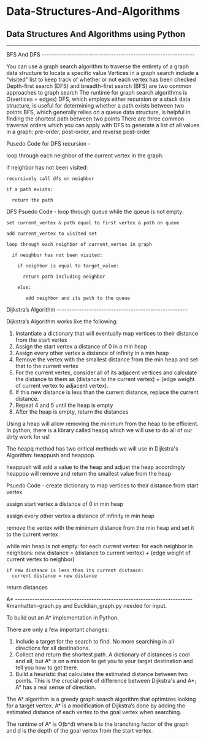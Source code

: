 # Data-Structures-And-Algorithms
Data Structures And Algorithms using Python
----------------------------------------------------------------------------------------------------------------------------------------
----------------------------------------------------------------------------------------------------------------------------------------
BFS And DFS --------------------------------------------------------------

You can use a graph search algorithm to traverse the entirety of a graph data structure to locate a specific value
Vertices in a graph search include a "visited" list to keep track of whether or not each vertex has been checked
Depth-first search (DFS) and breadth-first search (BFS) are two common approaches to graph search
The runtime for graph search algorithms is O(vertices + edges)
DFS, which employs either recursion or a stack data structure, is useful for determining whether a path exists between two points
BFS, which generally relies on a queue data structure, is helpful in finding the shortest path between two points
There are three common traversal orders which you can apply with DFS to generate a list of all values in a graph: pre-order, post-order, and reverse post-order

Pusedo Code for DFS recursion -

loop through each neighbor of the current vertex in the graph:

  if neighbor has not been visited:

    recursively call dfs on neighbor

    if a path exists:

      return the path

DFS Psuedo Code -
  loop through queue while the queue is not empty:

    set current_vertex & path equal to first vertex & path on queue

    add current_vertex to visited set

    loop through each neighbor of current_vertex in graph

      if neighbor has not been visited:

        if neighbor is equal to target_value:

          return path including neighbor

        else:

           add neighbor and its path to the queue

Dijkstra’s Algorithm -----------------------------------------------------

Dijkstra’s Algorithm works like the following:

1. Instantiate a dictionary that will eventually map vertices to their distance from the start vertex
2. Assign the start vertex a distance of 0 in a min heap
3. Assign every other vertex a distance of infinity in a min heap
4. Remove the vertex with the smallest distance from the min heap and set that to the current vertex
5. For the current vertex, consider all of its adjacent vertices and calculate the distance to them as (distance to the current vertex) + (edge weight of current vertex to adjacent vertex).
6. If this new distance is less than the current distance, replace the current distance.
7. Repeat 4 and 5 until the heap is empty
8. After the heap is empty, return the distances

Using a heap will allow removing the minimum from the heap to be efficient. In python, there is a library called heapq which we will use to do all of our dirty work for us!

The heapq method has two critical methods we will use in Dijkstra's Algorithm: heappush and heappop.

heappush will add a value to the heap and adjust the heap accordingly
heappop will remove and return the smallest value from the heap

Psuedo Code - 
create dictionary to map vertices to their distance from start vertex

assign start vertex a distance of 0 in min heap

assign every other vertex a distance of infinity in min heap

remove the vertex with the minimum distance from the min heap and set it to the current vertex

while min heap is not empty:
  for each current vertex:
    for each neighbor in neighbors:
    new distance = (distance to current vertex) + (edge weight of current vertex to neighbor)

    if new distance is less than its current distance:
      current distance = new distance

return distances

A* ------------------------------------------------------------------------
#manhatten-graoh.py and Euclidian_graph.py needed for input.

To build out an A* implementation in Python.

There are only a few important changes:

1. Include a target for the search to find. No more searching in all directions for all destinations.
2. Collect and return the shortest path. A dictionary of distances is cool and all, but A* is on a mission to get you to your target destination and tell you how to get there.
3. Build a heuristic that calculates the estimated distance between two points. This is the crucial point of difference between Dijkstra's and A*; A* has a real sense of direction.

The A* algorithm is a greedy graph search algorithm that optimizes looking for a target vertex.
A* is a modification of Dijkstra’s done by adding the estimated distance of each vertex to the goal vertex when searching.

The runtime of A* is O(b^d) where b is the branching factor of the graph and d is the depth of the goal vertex from the start vertex.
